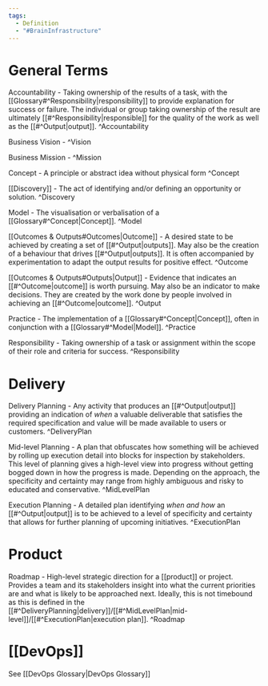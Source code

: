 ```yaml
---
tags:
  - Definition
  - "#BrainInfrastructure"
---
```

# General Terms
Accountability - Taking ownership of the results of a task, with the [[Glossary#^Responsibility|responsibility]] to provide explanation for success or failure. The individual or group taking ownership of the result are ultimately [[#^Responsibility|responsible]] for the quality of the work as well as the [[#^Output|output]]. ^Accountability

Business Vision - ^Vision

Business Mission - ^Mission

Concept - A principle or abstract idea without physical form ^Concept

[[Discovery]] - The act of identifying and/or defining an opportunity or solution. ^Discovery

Model - The visualisation or verbalisation of a [[Glossary#^Concept|Concept]]. ^Model

[[Outcomes & Outputs#Outcomes|Outcome]] - A desired state to be achieved by creating a set of [[#^Output|outputs]]. May also be the creation of a behaviour that drives [[#^Output|outputs]]. It is often accompanied by experimentation to adapt the output results for positive effect. ^Outcome

[[Outcomes & Outputs#Outputs|Output]] - Evidence that indicates an [[#^Outcome|outcome]] is worth pursuing. May also be an indicator to make decisions. They are created by the work done by people involved in achieving an [[#^Outcome|outcome]]. ^Output

Practice - The implementation of a [[Glossary#^Concept|Concept]], often in conjunction with a [[Glossary#^Model|Model]]. ^Practice

Responsibility - Taking ownership of a task or assignment within the scope of their role and criteria for success. ^Responsibility
# Delivery
Delivery Planning - Any activity that produces an [[#^Output|output]] providing an indication of *when* a valuable deliverable that satisfies the required specification and value will be made available to users or customers. ^DeliveryPlan

Mid-level Planning - A plan that obfuscates how something will be achieved by rolling up execution detail into blocks for inspection by stakeholders. This level of planning gives a high-level view into progress without getting bogged down in how the progress is made. Depending on the approach, the specificity and certainty may range from highly ambiguous and risky to educated and conservative. ^MidLevelPlan

Execution Planning - A detailed plan identifying *when and how* an [[#^Output|output]] is to be achieved to a level of specificity and certainty that allows for further planning of upcoming initiatives. ^ExecutionPlan
# Product
Roadmap - High-level strategic direction for a [[product]] or project. Provides a team and its stakeholders insight into what the current priorities are and what is likely to be approached next. Ideally, this is not timebound as this is defined in the [[#^DeliveryPlanning|delivery]]/[[#^MidLevelPlan|mid-level]]/[[#^ExecutionPlan|execution plan]]. ^Roadmap
# [[DevOps]]
See [[DevOps Glossary|DevOps Glossary]]